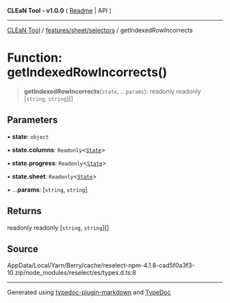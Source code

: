 **CLEaN Tool - v1.0.0** ( [Readme](../../../../README.md) \| API )

***

[CLEaN Tool](../../../../modules.md) / [features/sheet/selectors](../README.md) / getIndexedRowIncorrects

# Function: getIndexedRowIncorrects()

> **getIndexedRowIncorrects**(`state`, ...`params`): readonly readonly [`string`, `string`][]

## Parameters

▪ **state**: `object`

▪ **state.columns**: `Readonly`\<[`State`](../../../../selectors/columns/selectors/private/interfaces/State.md)\>

▪ **state.progress**: `Readonly`\<[`State`](../../../../selectors/columns/selectors/private/interfaces/State.md)\>

▪ **state.sheet**: `Readonly`\<[`State`](../../reducers/interfaces/State.md)\>

▪ ...**params**: [`string`, `string`]

## Returns

readonly readonly [`string`, `string`][]

## Source

AppData/Local/Yarn/Berry/cache/reselect-npm-4.1.8-cad5f0a3f3-10.zip/node\_modules/reselect/es/types.d.ts:8

***

Generated using [typedoc-plugin-markdown](https://www.npmjs.com/package/typedoc-plugin-markdown) and [TypeDoc](https://typedoc.org/)
